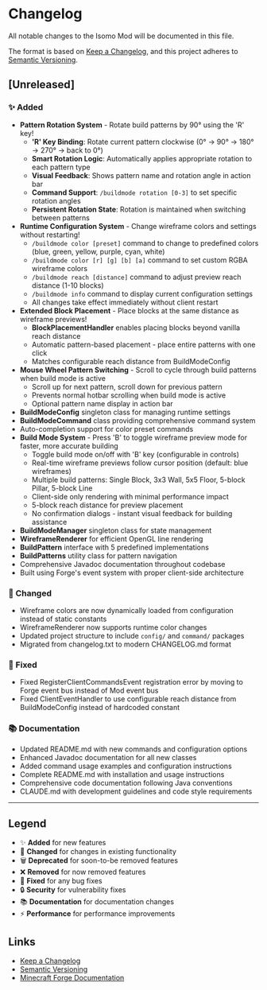 # Changelog

All notable changes to the Isomo Mod will be documented in this file.

The format is based on [Keep a Changelog](https://keepachangelog.com/en/1.0.0/),
and this project adheres to [Semantic Versioning](https://semver.org/spec/v2.0.0.html).

## [Unreleased]

### ✨ Added

- **Pattern Rotation System** - Rotate build patterns by 90° using the 'R' key!
  - **'R' Key Binding**: Rotate current pattern clockwise (0° → 90° → 180° → 270° → back to 0°)
  - **Smart Rotation Logic**: Automatically applies appropriate rotation to each pattern type
  - **Visual Feedback**: Shows pattern name and rotation angle in action bar
  - **Command Support**: `/buildmode rotation [0-3]` to set specific rotation angles
  - **Persistent Rotation State**: Rotation is maintained when switching between patterns
- **Runtime Configuration System** - Change wireframe colors and settings without restarting!
  - `/buildmode color [preset]` command to change to predefined colors (blue, green, yellow, purple, cyan, white)
  - `/buildmode color [r] [g] [b] [a]` command to set custom RGBA wireframe colors
  - `/buildmode reach [distance]` command to adjust preview reach distance (1-10 blocks)
  - `/buildmode info` command to display current configuration settings
  - All changes take effect immediately without client restart
- **Extended Block Placement** - Place blocks at the same distance as wireframe previews!
  - **BlockPlacementHandler** enables placing blocks beyond vanilla reach distance
  - Automatic pattern-based placement - place entire patterns with one click
  - Matches configurable reach distance from BuildModeConfig
- **Mouse Wheel Pattern Switching** - Scroll to cycle through build patterns when build mode is active
  - Scroll up for next pattern, scroll down for previous pattern
  - Prevents normal hotbar scrolling when build mode is active
  - Optional pattern name display in action bar
- **BuildModeConfig** singleton class for managing runtime settings
- **BuildModeCommand** class providing comprehensive command system
- Auto-completion support for color preset commands
- **Build Mode System** - Press 'B' to toggle wireframe preview mode for faster, more accurate building
  - Toggle build mode on/off with 'B' key (configurable in controls)
  - Real-time wireframe previews follow cursor position (default: blue wireframes)
  - Multiple build patterns: Single Block, 3x3 Wall, 5x5 Floor, 5-block Pillar, 5-block Line
  - Client-side only rendering with minimal performance impact
  - 5-block reach distance for preview placement
  - No confirmation dialogs - instant visual feedback for building assistance
- **BuildModeManager** singleton class for state management
- **WireframeRenderer** for efficient OpenGL line rendering
- **BuildPattern** interface with 5 predefined implementations
- **BuildPatterns** utility class for pattern navigation
- Comprehensive Javadoc documentation throughout codebase
- Built using Forge's event system with proper client-side architecture

### 🔄 Changed

- Wireframe colors are now dynamically loaded from configuration instead of static constants
- WireframeRenderer now supports runtime color changes
- Updated project structure to include `config/` and `command/` packages
- Migrated from changelog.txt to modern CHANGELOG.md format

### 🐛 Fixed

- Fixed RegisterClientCommandsEvent registration error by moving to Forge event bus instead of Mod event bus
- Fixed ClientEventHandler to use configurable reach distance from BuildModeConfig instead of hardcoded constant

### 📚 Documentation

- Updated README.md with new commands and configuration options
- Enhanced Javadoc documentation for all new classes
- Added command usage examples and configuration instructions
- Complete README.md with installation and usage instructions
- Comprehensive code documentation following Java conventions
- CLAUDE.md with development guidelines and code style requirements

---

## Legend

- ✨ **Added** for new features
- 🔄 **Changed** for changes in existing functionality
- 🗑️ **Deprecated** for soon-to-be removed features
- ❌ **Removed** for now removed features
- 🐛 **Fixed** for any bug fixes
- 🔒 **Security** for vulnerability fixes
- 📚 **Documentation** for documentation changes
- ⚡ **Performance** for performance improvements

## Links

- [Keep a Changelog](https://keepachangelog.com/)
- [Semantic Versioning](https://semver.org/)
- [Minecraft Forge Documentation](https://docs.minecraftforge.net/)
